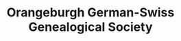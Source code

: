 ---
layout: repo
title: "Orangeburgh German-Swiss Genealogical Society"
id: 2125
permalink: repos/2125/
---